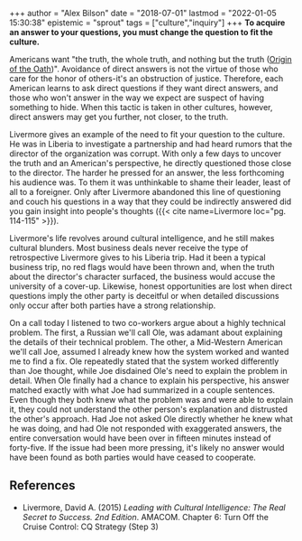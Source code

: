 +++
author = "Alex Bilson"
date = "2018-07-01"
lastmod = "2022-01-05 15:30:38"
epistemic = "sprout"
tags = ["culture","inquiry"]
+++
**To acquire an answer to your questions, you must change the question to fit the culture.**

Americans want "the truth, the whole truth, and nothing but the truth ([Origin of the Oath](http://www.slate.com/articles/news_and_politics/explainer/2004/04/where_did_we_get_our_oath.html))". Avoidance of direct answers is not the virtue of those who care for the honor of others-it's an obstruction of justice. Therefore, each American learns to ask direct questions if they want direct answers, and those who won't answer in the way we expect are suspect of having something to hide. When this tactic is taken in other cultures, however, direct answers may get you further, not closer, to the truth.

Livermore gives an example of the need to fit your question to the culture. He was in Liberia to investigate a partnership and had heard rumors that the director of the organization was corrupt. With only a few days to uncover the truth and an American's perspective, he directly questioned those close to the director. The harder he pressed for an answer, the less forthcoming his audience was. To them it was unthinkable to shame their leader, least of all to a foreigner. Only after Livermore abandoned this line of questioning and couch his questions in a way that they could be indirectly answered did you gain insight into people's thoughts ({{< cite name=Livermore loc="pg. 114-115" >}}).

Livermore's life revolves around cultural intelligence, and he still makes cultural blunders. Most business deals never receive the type of retrospective Livermore gives to his Liberia trip. Had it been a typical business trip, no red flags would have been thrown and, when the truth about the director's character surfaced, the business would accuse the university of a cover-up. Likewise, honest opportunities are lost when direct questions imply the other party is deceitful or when detailed discussions only occur after both parties have a strong relationship.

On a call today I listened to two co-workers argue about a highly technical problem. The first, a Russian we'll call Ole, was adamant about explaining the details of their technical problem. The other, a Mid-Western American we'll call Joe, assumed I already knew how the system worked and wanted me to find a fix. Ole repeatedly stated that the system worked differently than Joe thought, while Joe disdained Ole's need to explain the problem in detail. When Ole finally had a chance to explain his perspective, his answer matched exactly with what Joe had summarized in a couple sentences. Even though they both knew what the problem was and were able to explain it, they could not understand the other person's explanation and distrusted the other's approach. Had Joe not asked Ole directly whether he knew what he was doing, and had Ole not responded with exaggerated answers, the entire conversation would have been over in fifteen minutes instead of forty-five. If the issue had been more pressing, it's likely no answer would have been found as both parties would have ceased to cooperate.

## References

- Livermore, David A. (2015) _Leading with Cultural Intelligence: The Real Secret to Success. 2nd Edition_. AMACOM. Chapter 6: Turn Off the Cruise Control: CQ Strategy (Step 3)
